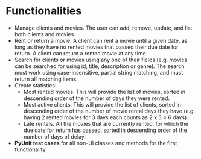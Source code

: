 # Functionalities
- Manage clients and movies. The user can add, remove, update, and list both clients and movies.
- Rent or return a movie. A client can rent a movie until a given date, as long as they have no rented movies that passed their due date for return. A client can return a rented movie at any time.
- Search for clients or movies using any one of their fields (e.g. movies can be searched for using id, title, description or genre). The search must work using case-insensitive, partial string matching, and must return all matching items.
- Create statistics:
  - Most rented movies. This will provide the list of movies, sorted in descending order of the number of days they were rented.
  - Most active clients. This will provide the list of clients, sorted in descending order of the number of movie rental days they have (e.g. having 2 rented movies for 3 days each counts as 2 x 3 = 6 days).
  - Late rentals. All the movies that are currently rented, for which the due date for return has passed, sorted in descending order of the number of days of delay.
- **PyUnit test cases** for all non-UI classes and methods for the first functionality

